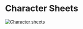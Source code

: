 # Character Sheets

[![Character sheets](https://img.youtube.com/vi/2TN5_knEjxs/0.jpg)](https://youtu.be/2TN5_knEjxs)